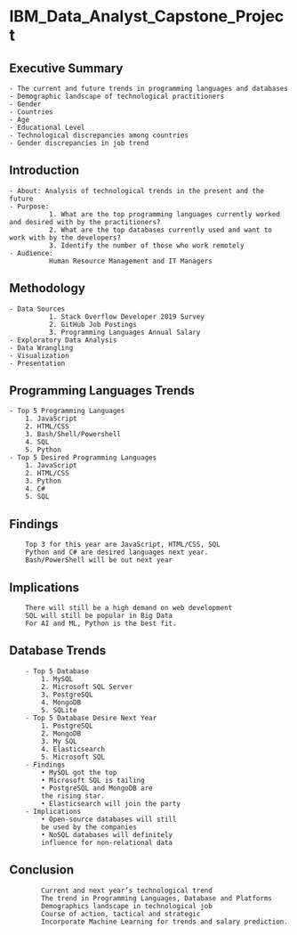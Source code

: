 # IBM_Data_Analyst_Capstone_Project

## Executive Summary
    - The current and future trends in programming languages and databases
    - Demographic landscape of technological practitioners 
    - Gender
    - Countries
    - Age
    - Educational Level
    - Technological discrepancies among countries
    - Gender discrepancies in job trend

## Introduction 
    - About: Analysis of technological trends in the present and the future
    - Purpose:
              1. What are the top programming languages currently worked and desired with by the practitioners?
              2. What are the top databases currently used and want to work with by the developers?
              3. Identify the number of those who work remotely
    - Audience: 
              Human Resource Management and IT Managers
              
 ## Methodology
    - Data Sources
              1. Stack Overflow Developer 2019 Survey
              2. GitHub Job Postings
              3. Programming Languages Annual Salary
    - Exploratory Data Analysis
    - Data Wrangling
    - Visualization
    - Presentation
 
 ## Programming Languages Trends
    - Top 5 Programming Languages
        1. JavaScript
        2. HTML/CSS
        3. Bash/Shell/Powershell
        4. SQL
        5. Python
    - Top 5 Desired Programming Languages
        1. JavaScript
        2. HTML/CSS
        3. Python
        4. C#
        5. SQL
        
 ## Findings 
        Top 3 for this year are JavaScript, HTML/CSS, SQL
        Python and C# are desired languages next year. 
        Bash/PowerShell will be out next year

 ## Implications
        There will still be a high demand on web development
        SQL will still be popular in Big Data
        For AI and ML, Python is the best fit. 
 
 ## Database Trends 
        - Top 5 Database
            1. MySQL
            2. Microsoft SQL Server
            3. PostgreSQL
            4. MongoDB
            5. SQLite
        - Top 5 Database Desire Next Year
            1. PostgreSQL
            2. MongoDB
            3. My SQL
            4. Elasticsearch
            5. Microsoft SQL
        - Findings
            • MySQL got the top
            • Microsoft SQL is tailing
            • PostgreSQL and MongoDB are 
            the rising star.
            • Elasticsearch will join the party
        - Implications
            • Open-source databases will still 
            be used by the companies
            • NoSQL databases will definitely 
            influence for non-relational data

  ## Conclusion
            Current and next year’s technological trend
            The trend in Programming Languages, Database and Platforms
            Demographics landscape in technological job
            Course of action, tactical and strategic
            Incorporate Machine Learning for trends and salary prediction.

